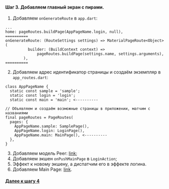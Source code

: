 #### Шаг 3. Добавляем главный экран с пирами. 
1. Добавляем `onGenerateRoute` в `app.dart`: 
```
...
home: pageRoutes.buildPage(AppPageName.login, null),
==========
onGenerateRoute: (RouteSettings settings) => MaterialPageRoute<Object>(
          builder: (BuildContext context) =>
              pageRoutes.buildPage(settings.name, settings.arguments),
        ),
==========
```
2. Добавляем адрес идентификатор страницы и создаём экземпляр в `app_routes.dart`: 
```
class AppPageName {
  static const sample = 'sample';
  static const login = 'login';
  static const main = 'main'; <----------

// Объявляем и создаём возможные страницы в приложении, матчим с названиями
final pageRoutes = PageRoutes(
  pages: {
    AppPageName.sample: SamplePage(),
    AppPageName.login: LoginPage(),
    AppPageName.main: MainPage(), <----------
  },
}
```
3. Добавляем модель Peer: [link](https://github.com/iVirn/flutter_chat_app_steps/blob/master/3.%20Add%20Main%20Page/models/user.dart);
4. Добавляем экшен `onPushMainPage` в `LoginAction`;
5. Эффект к новому экшену, а диспатчим его в эффекте логина.
6. Добавляем Main Page: [link](https://github.com/iVirn/flutter_chat_app_steps/tree/master/3.%20Add%20Main%20Page/main_page).

#### [Далее к шагу 4](https://github.com/iVirn/flutter_chat_app_steps/tree/master/4.%20Add%20Chat%20Page/readme.md)